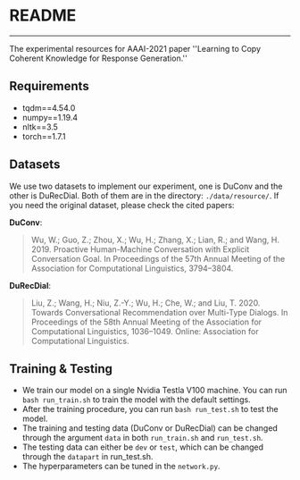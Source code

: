 # README #
----
The experimental resources for AAAI-2021 paper ''Learning to Copy Coherent Knowledge for Response Generation.''

## Requirements ##

* tqdm==4.54.0
* numpy==1.19.4
* nltk==3.5
* torch==1.7.1

## Datasets ##
We use two datasets to implement our experiment, one is DuConv and the other is DuRecDial. Both of them are in the directory: ``./data/resource/``. If you need the original dataset, please check the cited papers:

**DuConv**: 
> Wu, W.; Guo, Z.; Zhou, X.; Wu, H.; Zhang, X.; Lian, R.;
> and Wang, H. 2019. Proactive Human-Machine Conversation with Explicit Conversation Goal. In Proceedings of the 57th Annual Meeting of the Association for Computational Linguistics, 3794–3804.

**DuRecDial**:
> Liu, Z.; Wang, H.; Niu, Z.-Y.; Wu, H.; Che, W.; and Liu, T. 2020. Towards Conversational Recommendation over Multi-Type Dialogs. In Proceedings of the 58th Annual Meeting of the Association for Computational Linguistics, 1036–1049. Online: Association for Computational Linguistics.

## Training & Testing ##
* We train our model on a single Nvidia Testla V100 machine. You can run ``bash run_train.sh`` to train the model with the default settings. 
* After the training procedure, you can run ``bash run_test.sh`` to test the model. 
* The training and testing data (DuConv or DuRecDial) can be changed through the argument ``data`` in both ``run_train.sh`` and ``run_test.sh``. 
* The testing data can either be ``dev`` or ``test``, which can be changed through the ``datapart`` in run_test.sh. 
* The hyperparameters can be tuned in the ``network.py``. 

 




